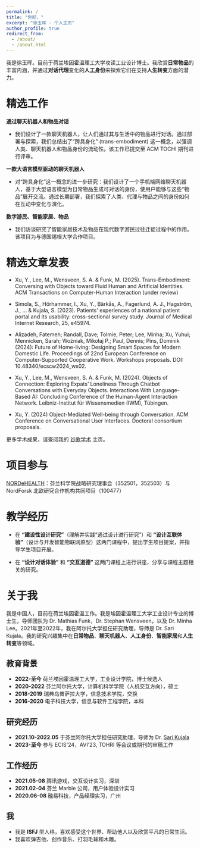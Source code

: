 ```yaml
---
permalink: /
title: "你好，"
excerpt: "徐玉晖 - 个人主页"
author_profile: true
redirect_from: 
  - /about/
  - /about.html
---
```



我是徐玉晖。目前于荷兰埃因霍温理工大学攻读工业设计博士。我欣赏**日常物品**的丰富内涵，并通过**对话代理**变化的**人工身份**来探索它们在支持**人生转变**方面的潜力。

精选工作
======

**通过聊天机器人和物品对话**

- 我们设计了一款聊天机器人，让人们通过其与生活中的物品进行对话。通过部署与探索，我们总结出了“跨具身化” (trans-embodiment) 这一概念，以强调人类、聊天机器人和物品身份的流动性。该工作已提交至 ACM TOCHI 期刊进行评审。

**一款大语言模型驱动的聊天机器人**

- 对“跨具身化”这一概念的进一步研究：我们设计了一个手机端网络聊天机器人，基于大型语言模型为日常物品生成可对话的身份，使用户能够与这些“物品”展开交流。通过长期部署，我们探索了人类、代理与物品之间的身份如何在互动中变化与演化。

**数字游民、智能家居、物品**

- 我们访谈研究了智能家居技术及物品在现代数字游民过往迁徙过程中的作用。该项目为与德国锡根大学合作项目。

精选文章发表
======
- Xu, Y., Lee, M., Wensveen, S. A. & Funk, M. (2025). Trans-Embodiment: Conversing with Objects toward Fluid Human and Artificial Identities. ACM Transactions on Computer-Human Interaction (under review)

- Simola, S., Hörhammer, I., Xu, Y., Bärkås, A., Fagerlund, A. J., Hagström, J., ... & Kujala, S. (2023). Patients' experiences of a national patient portal and its usability: cross-sectional survey study. Journal of Medical Internet Research, 25, e45974.

- Alizadeh, Fatemeh; Randall, Dave; Tolmie, Peter; Lee, Minha; Xu, Yuhui; Mennicken, Sarah; Woźniak, Mikołaj P.; Paul, Dennis; Pins, Dominik (2024): Future of Home-living: Designing Smart Spaces for Modern Domestic Life. Proceedings of 22nd European Conference on Computer-Supported Cooperative Work. Workshops proposals. DOI: 10.48340/ecscw2024_ws02.

- Xu, Y., Lee, M., Wensveen, S. A. & Funk, M. (2024). Objects of Connection: Exploring Expats’ Loneliness Through Chatbot Conversations with Everyday Objects. Interactions With Language-Based AI: Concluding Conference of the Human-Agent Interaction Network. Leibniz-Institut für Wissensmedien (IWM), Tübingen.

- Xu, Y. (2024) Object-Mediated Well-being through Conversation. ACM Conference on Conversational User Interfaces. Doctoral consortium proposals.

更多学术成果，请查阅我的 [谷歌学术](https://scholar.google.com/citations?user=cvA0ZbQAAAAJ&hl=en) 主页。

项目参与
======
[NORDeHEALTH](https://nordehealth.eu/)：芬兰科学院战略研究理事会（352501，352503）与 NordForsk 北欧研究合作机构共同项目（100477）

教学经历
======
- 在 **“建设性设计研究”**（理解并实践“通过设计进行研究”）和 **“设计互联体验”**（设计与开发智能物联网原型）这两门课程中，提出学生项目提案，并指导学生项目开展。

- 在 **“设计对话体验”** 和 **“交互道德”** 这两门课程上进行讲座，分享与课程主题相关的研究。

关于我
======
我是中国人，目前在荷兰埃因霍温工作。我是埃因霍温理工大学工业设计专业的博士生，导师团队为 Dr. Mathias Funk，Dr. Stephan Wensveen，以及 Dr. Minha Lee。2021年至2022年，我在阿尔托大学担任研究助理，导师是 Dr. Sari Kujala。我的研究兴趣集中在**日常物品**、**聊天机器人**、**人工身份**、**智能家居**和**人生转变**等领域。

教育背景
------
- **2022-至今** 荷兰埃因霍温理工大学，工业设计学院，博士候选人
- **2020-2022** 芬兰阿尔托大学，计算机科学学院（人机交互方向），硕士
- **2018-2019** 瑞典乌普萨拉大学，信息技术学院，交换
- **2016-2020** 电子科技大学，信息与软件工程学院，本科

研究经历
------
- **2021.10-2022.05** 于芬兰阿尔托大学担任研究助理，导师为 Dr. [Sari Kujala](https://scholar.google.com/citations?user=PTwV8MUAAAAJ&hl=en&oi=ao)
- **2023-至今** 参与 ECIS'24，AVI'23, TOHRI 等会议或期刊的审稿工作

工作经历
------
- **2021.05-08** 腾讯游戏，交互设计实习，深圳
- **2021.02-04** 芬兰 Marble 公司，用户体验设计实习
- **2020.06-08** 融易科技，产品经理实习，广州

我
------
- 我是 **ISFJ** 型人格，喜欢感受这个世界、帮助他人以及欣赏平凡的日常生活。
- 我喜欢弹吉他、创作音乐、打羽毛球和木雕。








